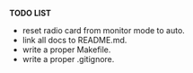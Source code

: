 **TODO LIST**
- reset radio card from monitor mode to auto.
- link all docs to README.md.
- write a proper Makefile.
- write a proper .gitignore.
